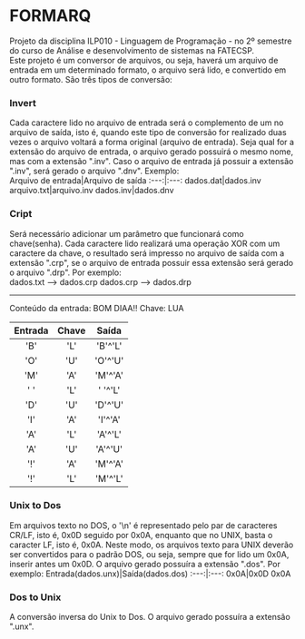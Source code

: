 # FORMARQ
Projeto da disciplina ILP010 - Linguagem de Programação - no 2º semestre do curso de Análise e desenvolvimento de sistemas na FATECSP.  
Este projeto é um conversor de arquivos, ou seja, haverá um arquivo de entrada em um determinado formato, o arquivo será lido, e convertido em outro formato. São três tipos de conversão:  
### Invert
Cada caractere lido no arquivo de entrada será o complemento de um no arquivo de saída, isto é, quando este tipo de conversão for realizado duas vezes o arquivo voltará a forma original (arquivo de entrada). Seja qual for a extensão do arquivo de entrada, o arquivo gerado possuirá o mesmo nome, mas com a extensão ".inv". Caso o arquivo de entrada já possuir a extensão ".inv", será gerado o arquivo ".dnv". Exemplo:  
Arquivo de entrada|Arquivo de saída
:---:|:---:
dados.dat|dados.inv
arquivo.txt|arquivo.inv
dados.inv|dados.dnv
### Cript
Será necessário adicionar um parâmetro que funcionará como chave(senha). Cada caractere lido realizará uma operação XOR com um caractere da chave, o resultado será impresso no arquivo de saída com a extensão ".crp", se o arquivo de entrada possuir essa extensão será gerado o arquivo ".drp". Por exemplo:  
dados.txt --> dados.crp
dados.crp --> dados.drp
___
Conteúdo da entrada: BOM DIAA!!
Chave: LUA

Entrada|Chave|Saída
:---:|:---:|:---:
'B'|'L'|'B'^'L'
'O'|'U'|'O'^'U'
'M'|'A'|'M'^'A'
' '|'L'|' '^'L'
'D'|'U'|'D'^'U'
'I'|'A'|'I'^'A'
'A'|'L'|'A'^'L'
'A'|'U'|'A'^'U'
'!'|'A'|'M'^'A'
'!'|'L'|'M'^'L'
### Unix to Dos
Em arquivos texto no DOS, o '\n' é representado pelo par de caracteres CR/LF, isto é, 0x0D seguido por 0x0A, enquanto que no UNIX, basta o caracter LF, isto é, 0x0A. Neste modo, os arquivos texto para UNIX deverão ser convertidos para o padrão DOS, ou seja, sempre que for lido um 0x0A, inserir antes um 0x0D. O arquivo gerado possuíra a extensão ".dos". Por exemplo:
Entrada(dados.unx)|Saída(dados.dos)
:---:|:---:
0x0A|0x0D 0x0A
### Dos to Unix
A conversão inversa do Unix to Dos. O arquivo gerado possuíra a extensão ".unx".
